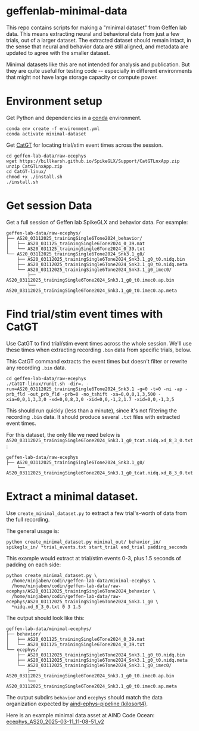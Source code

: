 # geffenlab-minimal-data

This repo contains scripts for making a "minimal dataset" from Geffen lab data.
This means extracting neural and behavioral data from just a few trials, out of a larger dataset.
The extracted dataset should remain intact, in the sense that neural and behavior data are still aligned, and metadata are updated to agree with the smaller dataset.

Minimal datasets like this are not intended for analysis and publication.
But they are quite useful for testing code -- especially in different environments that might not have large storage capacity or compute power.

# Environment setup

Get Python and dependencies in a [conda](https://www.anaconda.com/docs/getting-started/miniconda/main) environment.

```
conda env create -f environment.yml
conda activate minimal-dataset
```

Get [CatGT](https://github.com/billkarsh/CatGT) for locating trial/stim event times across the session.

```
cd geffen-lab-data/raw-ecephys
wget https://billkarsh.github.io/SpikeGLX/Support/CatGTLnxApp.zip
unzip CatGTLnxApp.zip
cd CatGT-linux/
chmod +x ./install.sh 
./install.sh 
```

# Get session Data

Get a full session of Geffen lab SpikeGLX and behavior data.
For example:

```
geffen-lab-data/raw-ecephys/
├── AS20_03112025_trainingSingle6Tone2024_behavior/
│   ├── AS20_031125_trainingSingle6Tone2024_0_39.mat
│   └── AS20_031125_trainingSingle6Tone2024_0_39.txt
└── AS20_03112025_trainingSingle6Tone2024_Snk3.1_g0/
    ├── AS20_03112025_trainingSingle6Tone2024_Snk3.1_g0_t0.nidq.bin
    ├── AS20_03112025_trainingSingle6Tone2024_Snk3.1_g0_t0.nidq.meta
    └── AS20_03112025_trainingSingle6Tone2024_Snk3.1_g0_imec0/
        ├── AS20_03112025_trainingSingle6Tone2024_Snk3.1_g0_t0.imec0.ap.bin
        └── AS20_03112025_trainingSingle6Tone2024_Snk3.1_g0_t0.imec0.ap.meta
```

# Find trial/stim event times with CatGT

Use CatGT to find trial/stim event times across the whole session.
We'll use these times when extracting recording `.bin` data from specific trials, below.

This CatGT command extracts the event times but doesn't filter or rewrite any recording `.bin` data.

```
cd geffen-lab-data/raw-ecephys
./CatGT-linux/runit.sh -dir=. -run=AS20_03112025_trainingSingle6Tone2024_Snk3.1 -g=0 -t=0 -ni -ap -prb_fld -out_prb_fld -prb=0 -no_tshift -xa=0,0,0,1,3,500 -xia=0,0,1,3,3,0 -xd=0,0,8,3,0 -xid=0,0,-1,2,1.7 -xid=0,0,-1,3,5
```

This should run quickly (less than a minute), since it's not filtering the recording `.bin` data.
It should produce several `.txt` files with extracted event times.

For this dataset, the only file we need below is `AS20_03112025_trainingSingle6Tone2024_Snk3.1_g0_tcat.nidq.xd_8_3_0.txt`:

```
geffen-lab-data/raw-ecephys
├── AS20_03112025_trainingSingle6Tone2024_Snk3.1_g0/
    └── AS20_03112025_trainingSingle6Tone2024_Snk3.1_g0_tcat.nidq.xd_8_3_0.txt
```

# Extract a minimal dataset.

Use `create_minimal_dataset.py` to extract a few trial's-worth of data from the full recording.

The general usage is:

```
python create_minimal_dataset.py minimal_out/ behavior_in/ spikeglx_in/ *trial_events.txt start_trial end_trial padding_seconds
```

This example would extract at trial/stim events 0-3, plus 1.5 seconds of padding on each side:

```
python create_minimal_dataset.py \
  /home/ninjaben/codin/geffen-lab-data/minimal-ecephys \
  /home/ninjaben/codin/geffen-lab-data/raw-ecephys/AS20_03112025_trainingSingle6Tone2024_behavior \
  /home/ninjaben/codin/geffen-lab-data/raw-ecephys/AS20_03112025_trainingSingle6Tone2024_Snk3.1_g0 \
  *nidq.xd_8_3_0.txt 0 3 1.5
```

The output should look like this:

```
geffen-lab-data/minimal-ecephys/
├── behavior/
│   ├── AS20_031125_trainingSingle6Tone2024_0_39.mat
│   └── AS20_031125_trainingSingle6Tone2024_0_39.txt
└── ecephys/
    ├── AS20_03112025_trainingSingle6Tone2024_Snk3.1_g0_t0.nidq.bin
    ├── AS20_03112025_trainingSingle6Tone2024_Snk3.1_g0_t0.nidq.meta
    └── AS20_03112025_trainingSingle6Tone2024_Snk3.1_g0_imec0/
        ├── AS20_03112025_trainingSingle6Tone2024_Snk3.1_g0_t0.imec0.ap.bin
        └── AS20_03112025_trainingSingle6Tone2024_Snk3.1_g0_t0.imec0.ap.meta
```

The output subdirs `behavior` and `ecephys` should match the data organization expected by [aind-ephys-pipeline (kilosort4)](https://codeocean.allenneuraldynamics.org/capsule/9352933/tree).

Here is an example minimal data asset at AIND Code Ocean: [ecephys_AS20_2025-03-11_11-08-51_v2](https://codeocean.allenneuraldynamics.org/data-assets/2429fd9e-80c5-4cf0-a281-9c8043cfc402/ecephys?filters=N4Igzg9gTgLiBcIDGUCmBDGqAmIA0I2qYSCMUArqgQA7oDmqCAjLalAAoNPwBMADAXTYAbugB2SHAmABfAgFsKAGxgBLAGJrV7MDJDokUsGAAyqEamV74AbWRpM0gLryQ49Ap4hUUmgAsATzAAfQBBAGUBEIFeAFYAWn4AZgTmZhD0pIAOBLiMkV58QmIUNRp1CHEEEAAVfzUwAAJGpvQmsE8aZVQm7Ex0MFQYJoAzaCaKIaaAdzUYfyaacqs1cV6sMHVxegA6JqaASRgAcmb2-ph21AAPckMRtBo0IfFt%2Bjax1Bmm8jV0axNCAUEYQUafZRVRhQJpoJDQbBrD5DExqKq7YpXeg2exQdAzYq%2BVD%2BGjBYqRAQgZwEADWa1wiEug2GxTAagAXjxmPwAJwAdjicQAbMkACzJAijbTEBBCgiQChQKT6aBqehrGqQpAAkBuGjsBSNNlVGygdBKhqWMiUaglHpYa1UAg4eaO21gfzmnjkJ0gERqb5ugj%2B74RT1oN1uLZOGpSjzKYoQGbrKCHBkgABGSAzQv4fOYowSvGS8QSou1PISPNF2V4CSzcVQqCz2D5hiKBCTKYAcp5vBnUOIAFaeNa7fwYMDKQIAAXoCnQ2l28IUxRQGCw2DCcHgzD5ourfL5QrifN22WycWyfJ52QIGeZAFUoAnEP4YDAaGB4AB6H-wogICkCRdgBHpxHWRUAWwQIPENJAwF2aB6B-JkhhgMAfyzHM8wLIsS0Sct0Erata3rJBG2bJBW3bH9eFFXgeVGbAeVQBJsn4CiyyQUZ%2BASdBeGyZgqyQDjxR4pBRX4DsQHpW4IiuB1EBXbphmkAgkCmGAIAUABZYZhAGfQmSaHpLFfEA8R%2BJlCRufUoDULw3l%2BQJ9RqIkAjJRQIH6ZR5kCdy7jxKRlGUFRzSaKxfHICBPONSF6AC%2BUKAzIdopadMKX4VkUrSpARjAfUkADGwQF0qYmiUEgVCmXUCGUQYYEOcQiBuaRd33Q8%2BSE-hdm6hipLiIR8rUSwAHlk10BBbFANR02w3N80LYtSyIkiazrBsmxbNskBkuD%2B0HEdDXEcdJ2nOcFyXFdCSuiyB2HUdTonQYLvnRdlGXHTdWpWTxBoEEABEjLsX71ycLcYFMdABwsgApChxCaHk8CaWI4iabl4H4bL6sa5rWpwaHYZqBGkZRtHpIxrGUlZDlUGJqwamYXZpKaABxAAhYpGmBq50MjIA)
